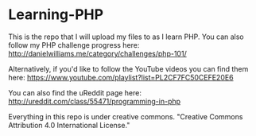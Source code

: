 Learning-PHP
============

This is the repo that I will upload my files to as I learn PHP.
You can also follow my PHP challenge progress here:
http://danielwilliams.me/category/challenges/php-101/

Alternatively, if you'd like to follow the YouTube videos you can find them here:
https://www.youtube.com/playlist?list=PL2CF7FC50CEFE20E6

You can also find the uReddit page here:
http://ureddit.com/class/55471/programming-in-php

Everything in this repo is under creative commons.
"Creative Commons Attribution 4.0 International License."

